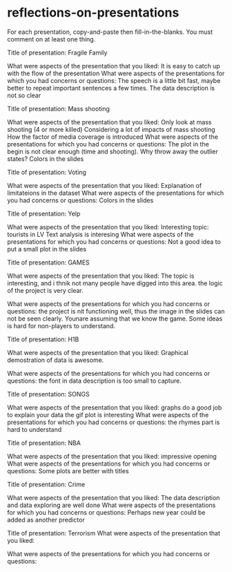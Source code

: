 # reflections-on-presentations

For each presentation, copy-and-paste then fill-in-the-blanks.  You must comment on at least one thing. 



Title of presentation:  Fragile Family

What were aspects of the presentation that you liked:
  It is easy to catch up with the flow of the presentation 
What were aspects of the presentations for which you had concerns or questions:
  The speech is a little bit fast, maybe better to repeat important sentences a few times.
  The data description is not so clear




Title of presentation:  Mass shooting

What were aspects of the presentation that you liked:
  Only look at mass shooting (4 or more killed)
  Considering a lot of impacts of mass shooting
  How the factor of media coverage is introduced
What were aspects of the presentations for which you had concerns or questions:
  The plot in the begin is not clear enough (time and shooting). 
  Why throw away the outlier states?
  Colors in the slides




Title of presentation:  Voting

What were aspects of the presentation that you liked:
  Explanation of limitateions in the dataset
What were aspects of the presentations for which you had concerns or questions:
  Colors in the slides





Title of presentation:  Yelp

What were aspects of the presentation that you liked:
  Interesting topic: tourists in LV
  Text analysis is interesing 
What were aspects of the presentations for which you had concerns or questions:
  Not a good idea to put a small plot in the slides





Title of presentation:  GAMES

What were aspects of the presentation that you liked:
 The topic is interesting, and i thnik not many people have digged into this area.
 the logic of the project is very clear.
 
What were aspects of the presentations for which you had concerns or questions:
  the project is nit functioning well, thus the image in the slides can not be seen clearly.
  Younare assuming that we know the game. Some ideas is hard for non-players to understand.
  
  
  Title of presentation:  H1B

What were aspects of the presentation that you liked:
  Graphical demostration of data is awesome.
  
What were aspects of the presentations for which you had concerns or questions:
  the font in data description is too small to capture.
  
  
  Title of presentation:  SONGS

What were aspects of the presentation that you liked:
  graphs do a good job to explain your data
  the gif plot is interesting
What were aspects of the presentations for which you had concerns or questions:
  the rhymes part is hard to understand
  
  
  Title of presentation:  NBA

What were aspects of the presentation that you liked:
  impressive opening
What were aspects of the presentations for which you had concerns or questions:
  Some plots are better with titles
  
  
  
  Title of presentation:  Crime

What were aspects of the presentation that you liked:
  The data description and data exploring are well done
What were aspects of the presentations for which you had concerns or questions:
  Perhaps new year could be added as another predictor
  
  
  Title of presentation: Terrorism
What were aspects of the presentation that you liked:
  
What were aspects of the presentations for which you had concerns or questions:
  
  
